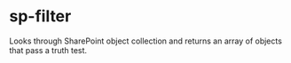 # sp-filter
Looks through SharePoint object collection and returns an array of objects that pass a truth test.
